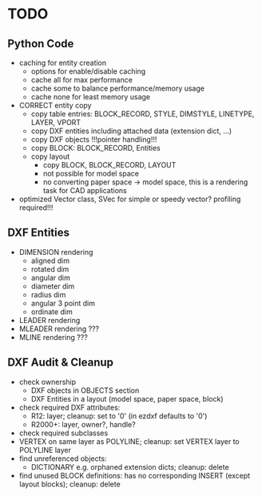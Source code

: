 TODO
====

Python Code
-----------

- caching for entity creation
    - options for enable/disable caching
    - cache all for max performance
    - cache some to balance performance/memory usage
    - cache none for least memory usage
- CORRECT entity copy
    - copy table entries: BLOCK_RECORD, STYLE, DIMSTYLE, LINETYPE, LAYER, VPORT
    - copy DXF entities including attached data (extension dict, ...)
    - copy DXF objects !!!pointer handling!!!
    - copy BLOCK: BLOCK_RECORD, Entities
    - copy layout
        - copy BLOCK, BLOCK_RECORD, LAYOUT
        - not possible for model space
        - no converting paper space -> model space, this is a rendering task for CAD applications
- optimized Vector class, SVec for simple or speedy vector? profiling required!!!

DXF Entities
------------

- DIMENSION rendering
    - aligned dim
    - rotated dim
    - angular dim
    - diameter dim
    - radius dim
    - angular 3 point dim
    - ordinate dim
- LEADER rendering
- MLEADER rendering ???
- MLINE rendering ???

DXF Audit & Cleanup
-------------------

- check ownership
    - DXF objects in OBJECTS section
    - DXF Entities in a layout (model space, paper space, block)
- check required DXF attributes:
    - R12: layer; cleanup: set to '0' (in ezdxf defaults to '0')
    - R2000+: layer, owner?, handle?
- check required subclasses
- VERTEX on same layer as POLYLINE; cleanup: set VERTEX layer to POLYLINE layer
- find unreferenced objects:
    - DICTIONARY e.g. orphaned extension dicts; cleanup: delete
- find unused BLOCK definitions: has no corresponding INSERT (except layout blocks); cleanup: delete
